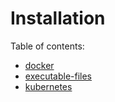 # Installation

Table of contents:

- [docker](docker/README.md)
- [executable-files](executable-files/README.md)
- [kubernetes](kubernetes/README.md)
